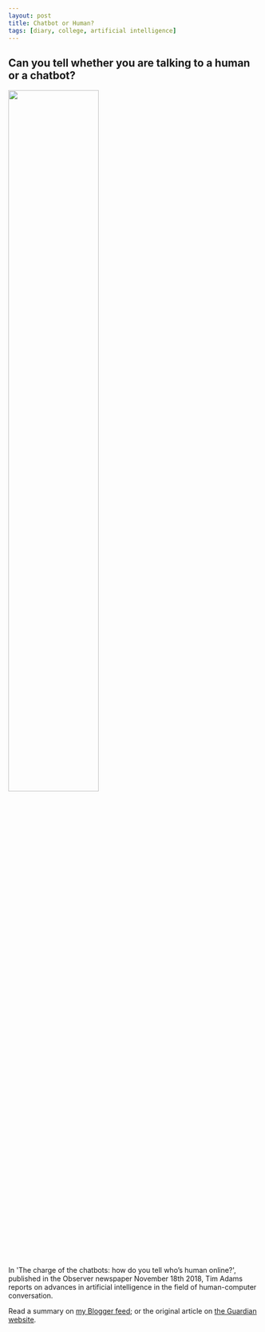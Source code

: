 ```yaml
---
layout: post
title: Chatbot or Human?
tags: [diary, college, artificial intelligence]
---
```

 
<h2>Can you tell whether you are talking to a human or a chatbot?</h2>

<img src="https://i.guim.co.uk/img/media/1213b019decc7688d9ee3f14a317c5e6548d15a6/242_130_2377_1426/master/2377.jpg?width=1300&quality=85&auto=format&fit=max&s=19c8fe1a290e867631cb731855ad3558" style="width:60%;" >

<p>In 'The charge of the chatbots: how do you tell who’s human online?', published in the Observer newspaper November 18th 2018, Tim Adams reports on advances in artificial intelligence in the field of human-computer conversation.</p>

<p>Read a summary on <a href="https://computers-and-languages.blogspot.com/2018/11/can-you-tell-whether-you-are-talking-to.html">my Blogger feed</a>; or the original article on <a href="https://www.theguardian.com/technology/2018/nov/18/how-can-you-tell-who-is-human-online-chatbots?CMP=share_btn_tw">the Guardian website</a>.</p>
